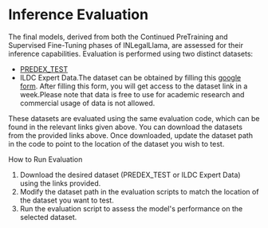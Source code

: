 # Inference Evaluation
The final models, derived from both the Continued PreTraining and Supervised Fine-Tuning phases of INLegalLlama, are assessed for their inference capabilities. Evaluation is performed using two distinct datasets:
- [PREDEX_TEST](https://huggingface.co/datasets/L-NLProc/PredEx/resolve/main/test.csv)
- ILDC Expert Data.The dataset can be obtained by filling this [google form](https://docs.google.com/forms/d/e/1FAIpQLSf2A90ZaeZ2zc29nlhGDm8PUISRWpjCLf1TIj1YqV1hmDipPw/viewform). After filling this form, you will get access to the dataset link in a week.Please note that data is free to use for academic research and commercial usage of data is not allowed.

These datasets are evaluated using the same evaluation code, which can be found in the relevant links given above. You can download the datasets from the provided links above. Once downloaded, update the dataset path in the code to point to the location of the dataset you wish to test.

How to Run Evaluation
1. Download the desired dataset (PREDEX_TEST or ILDC Expert Data) using the links provided.
2. Modify the dataset path in the evaluation scripts to match the location of the dataset you want to test.
3. Run the evaluation script to assess the model's performance on the selected dataset.
